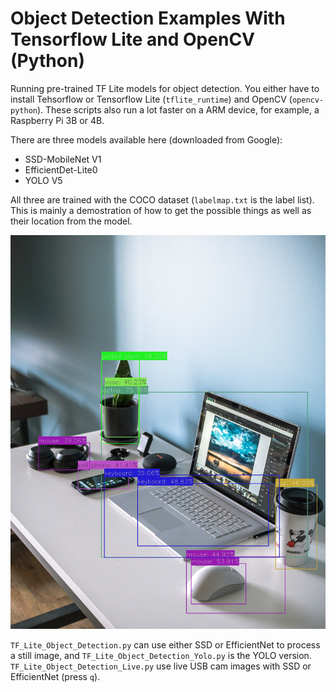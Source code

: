 # Object Detection Examples With Tensorflow Lite and OpenCV (Python)

Running pre-trained TF Lite models for object detection. You either have to install Tehsorflow or Tensorflow Lite (```tflite_runtime```) and OpenCV (```opencv-python```). These scripts also run a lot faster on a ARM device, for example, a Raspberry Pi 3B or 4B.

There are three models available here (downloaded from Google):

* SSD-MobileNet V1
* EfficientDet-Lite0
* YOLO V5

All three are trained with the COCO dataset (```labelmap.txt``` is the label list). This is mainly a demostration of how to get the possible things as well as their location from the model.

![result](https://github.com/alankrantas/TF-Lite-Python-Object-Objection/blob/main/result.jpg)

```TF_Lite_Object_Detection.py``` can use either SSD or EfficientNet to process a still image, and ```TF_Lite_Object_Detection_Yolo.py``` is the YOLO version. ```TF_Lite_Object_Detection_Live.py``` use live USB cam images with SSD or EfficientNet (press ```q```).

